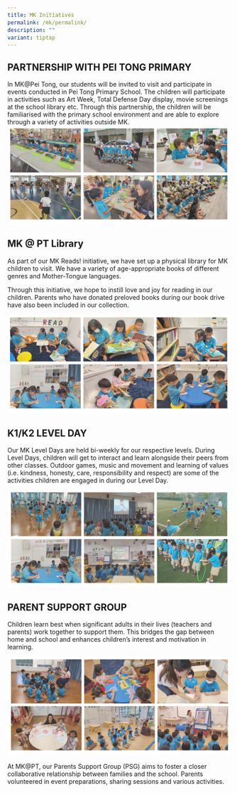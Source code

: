 ```yaml
---
title: MK Initiatives
permalink: /mk/permalink/
description: ""
variant: tiptap
---
```

## PARTNERSHIP WITH PEI TONG PRIMARY


In MK@Pei Tong, our students will be invited to visit and participate in events conducted in Pei Tong Primary School. The children will participate in activities such as Art Week, Total Defense Day display, movie screenings at the school library etc. Through this partnership, the children will be familiarised with the primary school environment and are able to explore through a variety of activities outside MK.
![](/images/MK@Pei%20Tong/partnership%20with%20pei%20tong%20primary.jpg)


## MK @ PT Library

As part of our MK Reads! initiative, we have set up a physical library for MK children to visit. We have a variety of age-appropriate books of different genres and Mother-Tongue languages. 

Through this initiative, we hope to instill love and joy for reading in our children. Parents who have donated preloved books during our book drive have also been included in our collection.

![](/images/MK@Pei%20Tong/mk@pt%20library.jpg)

## K1/K2 LEVEL DAY

Our MK Level Days are held bi-weekly for our respective levels. During Level Days, children will get to interact and learn alongside their peers from other classes. Outdoor games, music and movement and learning of values (i.e. kindness, honesty, care, responsibility and respect) are some of the activities children are engaged in during our Level Day.

![](/images/MK@Pei%20Tong/k1%20k2%20level%20day.jpg)

## PARENT SUPPORT GROUP


Children learn best when significant adults in their lives (teachers and parents) work together to support them. This bridges the gap between home and school and enhances children’s interest and motivation in learning. 

  ![](/images/MK@Pei%20Tong/parents%20support%20group%20(psg).jpg)

At MK@PT, our Parents Support Group (PSG) aims to foster a closer collaborative relationship between families and the school. Parents volunteered in event preparations, sharing sessions and various activities.